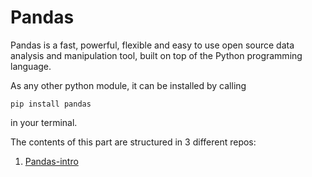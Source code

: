 # Pandas 

Pandas is a fast, powerful, flexible and easy to use open source data analysis and manipulation tool,
built on top of the Python programming language.

As any other python module, it can be installed by calling

``pip install pandas``

in your terminal.

The contents of this part are structured in 3 different repos:

1. [Pandas-intro](https://classroom.github.com/a/Hu3GwHWf)

